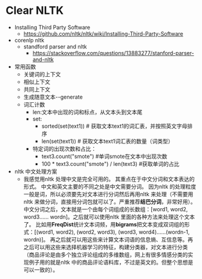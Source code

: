 # Clear NLTK
+ Installing Third Party Software
	+ https://github.com/nltk/nltk/wiki/Installing-Third-Party-Software
+ corenlp nltk
	+ standford parser and nltk
		+ https://stackoverflow.com/questions/13883277/stanford-parser-and-nltk
+ 常用函数
	+ 关键词的上下文
	+ 相似上下文
	+ 共同上下文
	+ 生成随意文本--generate
	+ 词汇计数
		+ len:文本中出现的词和标点，从文本头到文本尾
		+ set:
			+ sorted(set(text1)) # 获取文本text1的词汇表，并按照英文字母排序
			+ len(set(text1)) # 获取文本text1词汇表的数量（词类型）
		+ 特定词的出现次数和占比：
			+ text3.count("smote") #单词smote在文本中出现次数 
			+ 100 * text3.count("smote") / len(text3) #获取单词的占比 
+ nltk 中文处理方案
	+ 我感觉用nltk 处理中文是完全可用的。
	其重点在于中文分词和文本表达的形式。
    中文和英文主要的不同之处是中文需要分词。
    因为nltk 的处理粒度一般是词，所以必须要先对文本进行分词然后再用nltk 来处理（不需要用nltk 来做分词，直接用分词包就可以了。严重推荐**结巴分词**，非常好用）。
    中文分词之后，文本就是一个由每个词组成的长数组：[word1, word2, word3…… wordn]。之后就可以使用nltk 里面的各种方法来处理这个文本了。
    比如用**FreqDist**统计文本词频，用**bigrams**把文本变成双词组的形式：[(word1, word2), (word2, word3), (word3, word4)……(wordn-1, wordn)]。
    再之后就可以用这些来计算文本词语的信息熵、互信息等。再之后可以用这些来选择机器学习的特征，构建分类器，对文本进行分类（商品评论是由多个独立评论组成的多维数组，网上有很多情感分类的实现例子用的就是nltk 中的商品评论语料库，不过是英文的。但整个思想是可以一致的）。
